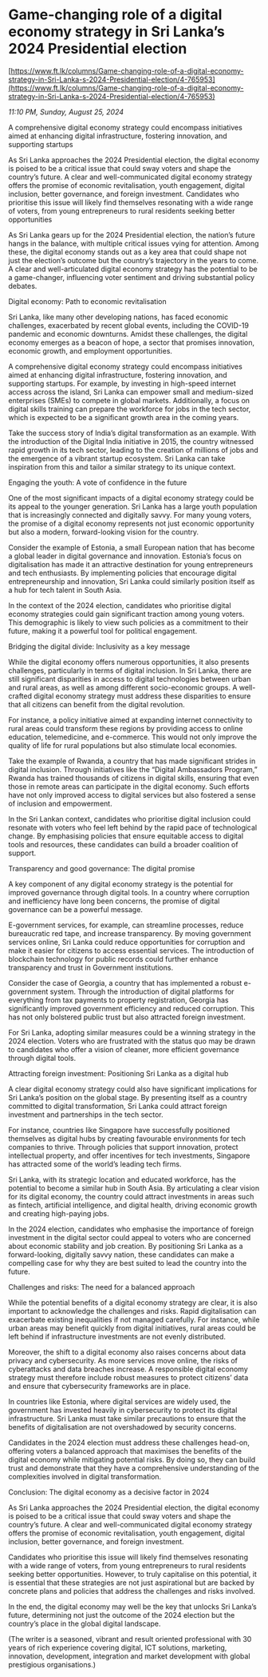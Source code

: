 # Game-changing role of a digital economy strategy in Sri Lanka’s 2024 Presidential election

[https://www.ft.lk/columns/Game-changing-role-of-a-digital-economy-strategy-in-Sri-Lanka-s-2024-Presidential-election/4-765953](https://www.ft.lk/columns/Game-changing-role-of-a-digital-economy-strategy-in-Sri-Lanka-s-2024-Presidential-election/4-765953)

*11:10 PM, Sunday, August 25, 2024*

A comprehensive digital economy strategy could encompass initiatives aimed at enhancing digital infrastructure, fostering innovation, and supporting startups

As Sri Lanka approaches the 2024 Presidential election, the digital economy is poised to be a critical issue that could sway voters and shape the country’s future. A clear and well-communicated digital economy strategy offers the promise of economic revitalisation, youth engagement, digital inclusion, better governance, and foreign investment. Candidates who prioritise this issue will likely find themselves resonating with a wide range of voters, from young entrepreneurs to rural residents seeking better opportunities

As Sri Lanka gears up for the 2024 Presidential election, the nation’s future hangs in the balance, with multiple critical issues vying for attention. Among these, the digital economy stands out as a key area that could shape not just the election’s outcome but the country’s trajectory in the years to come. A clear and well-articulated digital economy strategy has the potential to be a game-changer, influencing voter sentiment and driving substantial policy debates.

Digital economy: Path to economic revitalisation

Sri Lanka, like many other developing nations, has faced economic challenges, exacerbated by recent global events, including the COVID-19 pandemic and economic downturns. Amidst these challenges, the digital economy emerges as a beacon of hope, a sector that promises innovation, economic growth, and employment opportunities.

A comprehensive digital economy strategy could encompass initiatives aimed at enhancing digital infrastructure, fostering innovation, and supporting startups. For example, by investing in high-speed internet access across the island, Sri Lanka can empower small and medium-sized enterprises (SMEs) to compete in global markets. Additionally, a focus on digital skills training can prepare the workforce for jobs in the tech sector, which is expected to be a significant growth area in the coming years.

Take the success story of India’s digital transformation as an example. With the introduction of the Digital India initiative in 2015, the country witnessed rapid growth in its tech sector, leading to the creation of millions of jobs and the emergence of a vibrant startup ecosystem. Sri Lanka can take inspiration from this and tailor a similar strategy to its unique context.

Engaging the youth: A vote of confidence in the future

One of the most significant impacts of a digital economy strategy could be its appeal to the younger generation. Sri Lanka has a large youth population that is increasingly connected and digitally savvy. For many young voters, the promise of a digital economy represents not just economic opportunity but also a modern, forward-looking vision for the country.

Consider the example of Estonia, a small European nation that has become a global leader in digital governance and innovation. Estonia’s focus on digitalisation has made it an attractive destination for young entrepreneurs and tech enthusiasts. By implementing policies that encourage digital entrepreneurship and innovation, Sri Lanka could similarly position itself as a hub for tech talent in South Asia.

In the context of the 2024 election, candidates who prioritise digital economy strategies could gain significant traction among young voters. This demographic is likely to view such policies as a commitment to their future, making it a powerful tool for political engagement.

Bridging the digital divide: Inclusivity as a key message

While the digital economy offers numerous opportunities, it also presents challenges, particularly in terms of digital inclusion. In Sri Lanka, there are still significant disparities in access to digital technologies between urban and rural areas, as well as among different socio-economic groups. A well-crafted digital economy strategy must address these disparities to ensure that all citizens can benefit from the digital revolution.

For instance, a policy initiative aimed at expanding internet connectivity to rural areas could transform these regions by providing access to online education, telemedicine, and e-commerce. This would not only improve the quality of life for rural populations but also stimulate local economies.

Take the example of Rwanda, a country that has made significant strides in digital inclusion. Through initiatives like the “Digital Ambassadors Program,” Rwanda has trained thousands of citizens in digital skills, ensuring that even those in remote areas can participate in the digital economy. Such efforts have not only improved access to digital services but also fostered a sense of inclusion and empowerment.

In the Sri Lankan context, candidates who prioritise digital inclusion could resonate with voters who feel left behind by the rapid pace of technological change. By emphasising policies that ensure equitable access to digital tools and resources, these candidates can build a broader coalition of support.

Transparency and good governance: The digital promise

A key component of any digital economy strategy is the potential for improved governance through digital tools. In a country where corruption and inefficiency have long been concerns, the promise of digital governance can be a powerful message.

E-government services, for example, can streamline processes, reduce bureaucratic red tape, and increase transparency. By moving government services online, Sri Lanka could reduce opportunities for corruption and make it easier for citizens to access essential services. The introduction of blockchain technology for public records could further enhance transparency and trust in Government institutions.

Consider the case of Georgia, a country that has implemented a robust e-government system. Through the introduction of digital platforms for everything from tax payments to property registration, Georgia has significantly improved government efficiency and reduced corruption. This has not only bolstered public trust but also attracted foreign investment.

For Sri Lanka, adopting similar measures could be a winning strategy in the 2024 election. Voters who are frustrated with the status quo may be drawn to candidates who offer a vision of cleaner, more efficient governance through digital tools.

Attracting foreign investment: Positioning Sri Lanka as a digital hub

A clear digital economy strategy could also have significant implications for Sri Lanka’s position on the global stage. By presenting itself as a country committed to digital transformation, Sri Lanka could attract foreign investment and partnerships in the tech sector.

For instance, countries like Singapore have successfully positioned themselves as digital hubs by creating favourable environments for tech companies to thrive. Through policies that support innovation, protect intellectual property, and offer incentives for tech investments, Singapore has attracted some of the world’s leading tech firms.

Sri Lanka, with its strategic location and educated workforce, has the potential to become a similar hub in South Asia. By articulating a clear vision for its digital economy, the country could attract investments in areas such as fintech, artificial intelligence, and digital health, driving economic growth and creating high-paying jobs.

In the 2024 election, candidates who emphasise the importance of foreign investment in the digital sector could appeal to voters who are concerned about economic stability and job creation. By positioning Sri Lanka as a forward-looking, digitally savvy nation, these candidates can make a compelling case for why they are best suited to lead the country into the future.

Challenges and risks: The need for a balanced approach

While the potential benefits of a digital economy strategy are clear, it is also important to acknowledge the challenges and risks. Rapid digitalisation can exacerbate existing inequalities if not managed carefully. For instance, while urban areas may benefit quickly from digital initiatives, rural areas could be left behind if infrastructure investments are not evenly distributed.

Moreover, the shift to a digital economy also raises concerns about data privacy and cybersecurity. As more services move online, the risks of cyberattacks and data breaches increase. A responsible digital economy strategy must therefore include robust measures to protect citizens’ data and ensure that cybersecurity frameworks are in place.

In countries like Estonia, where digital services are widely used, the government has invested heavily in cybersecurity to protect its digital infrastructure. Sri Lanka must take similar precautions to ensure that the benefits of digitalisation are not overshadowed by security concerns.

Candidates in the 2024 election must address these challenges head-on, offering voters a balanced approach that maximises the benefits of the digital economy while mitigating potential risks. By doing so, they can build trust and demonstrate that they have a comprehensive understanding of the complexities involved in digital transformation.

Conclusion: The digital economy as a decisive factor in 2024

As Sri Lanka approaches the 2024 Presidential election, the digital economy is poised to be a critical issue that could sway voters and shape the country’s future. A clear and well-communicated digital economy strategy offers the promise of economic revitalisation, youth engagement, digital inclusion, better governance, and foreign investment.

Candidates who prioritise this issue will likely find themselves resonating with a wide range of voters, from young entrepreneurs to rural residents seeking better opportunities. However, to truly capitalise on this potential, it is essential that these strategies are not just aspirational but are backed by concrete plans and policies that address the challenges and risks involved.

In the end, the digital economy may well be the key that unlocks Sri Lanka’s future, determining not just the outcome of the 2024 election but the country’s place in the global digital landscape.

(The writer is a seasoned, vibrant and result oriented professional with 30 years of rich experience covering digital, ICT solutions, marketing, innovation, development, integration and market development with global prestigious organisations.)

